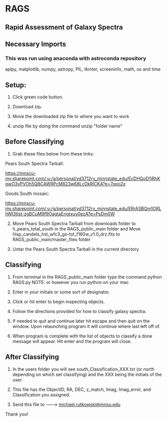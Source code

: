 # RAGS
## Rapid Assessment of Galaxy Spectra

## Necessary Imports
### This was run using anaconda with astroconda repository
aplpy, 
matplotlib, 
numpy, 
astropy, 
PIL,
tkinter,
screeninfo, 
math,
os and
time

## Setup:

1. Click green code button. 

2. Download zip. 

3. Move the downloaded zip file to where you want to work 

4. unzip file by doing the command unzip "folder name"

## Before Classifying

1. Grab these files below from these links:

Pears South Spectra Tarball:
 
https://mnscu-my.sharepoint.com/:u:/g/personal/vd3712rv_minnstate_edu/EcDHQoD1jRhKgwO3vPVOh5QBCAWRPcM823w68LcDkRlCKA?e=7opo2x

Goods South mosaic:
 
https://mnscu-my.sharepoint.com/:u:/g/personal/vd3712rv_minnstate_edu/ERrASBQm1ORLhWI3tIst-zgBCuM9f9OagtaEngtxuv0ezA?e=PsDm0W

2. Move Pears South Spectra Tarball from downloads folder to h_pears_total_south in the RAGS_public_main folder
             and 
   Move hlsp_candels_hst_wfc3_gs-tot_f160w_v1.0_drz.fits to RAGS_public_main/master_files folder

3. Untar the Pears South Spectra Tarball in the current directory

## Classifying

1. From terminal in the RAGS_public_main folder type the command python RAGS.py  NOTE: or however you run python on your mac

2. Enter in your initials or some sort of designator. 

3. Click or hit enter to begin inspecting objects. 

4. Follow the directions provided for how to classify galaxy spectra.

5. If needed to quit and continue later hit escape and then quit on the window. Upon relaunching program it will continue where last left off of.

6. When program is complete with the list of objects to classify a done message will appear. Hit enter and the program will close.

## After Classifying

1. In the users folder you will see south_Classification_XXX.txt (or north depending on which set classifying) and the XXX being the initials of the user. 

2. This file has the ObjectID, RA, DEC, z_match, Imag, Imag_error, and Classification you assigned. 

3. Send this file to ---> michael.rutkowski@mnsu.edu

Thank you!
